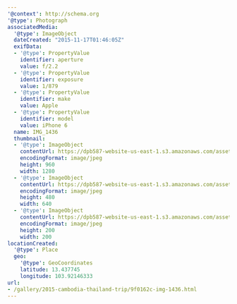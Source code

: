 ```yaml
---
'@context': http://schema.org
'@type': Photograph
associatedMedia:
  '@type': ImageObject
  dateCreated: "2015-11-17T01:46:05Z"
  exifData:
  - '@type': PropertyValue
    identifier: aperture
    value: f/2.2
  - '@type': PropertyValue
    identifier: exposure
    value: 1/879
  - '@type': PropertyValue
    identifier: make
    value: Apple
  - '@type': PropertyValue
    identifier: model
    value: iPhone 6
  name: IMG_1436
  thumbnail:
  - '@type': ImageObject
    contentUrl: https://dpb587-website-us-east-1.s3.amazonaws.com/asset/gallery/2015-cambodia-thailand-trip/9f0162c-img-1436~1280.jpg
    encodingFormat: image/jpeg
    height: 960
    width: 1280
  - '@type': ImageObject
    contentUrl: https://dpb587-website-us-east-1.s3.amazonaws.com/asset/gallery/2015-cambodia-thailand-trip/9f0162c-img-1436~640w.jpg
    encodingFormat: image/jpeg
    height: 480
    width: 640
  - '@type': ImageObject
    contentUrl: https://dpb587-website-us-east-1.s3.amazonaws.com/asset/gallery/2015-cambodia-thailand-trip/9f0162c-img-1436~200x200.jpg
    encodingFormat: image/jpeg
    height: 200
    width: 200
locationCreated:
  '@type': Place
  geo:
    '@type': GeoCoordinates
    latitude: 13.437745
    longitude: 103.92146333
url:
- /gallery/2015-cambodia-thailand-trip/9f0162c-img-1436.html
---
```

